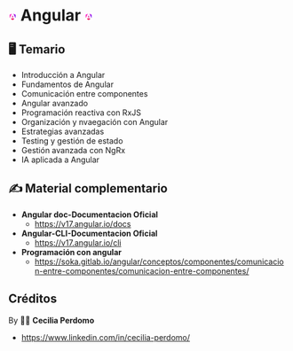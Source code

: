 # <img src="image.png" style="width: 3%"> Angular <img src="image.png" style="width: 3%">

## 🖥️​ Temario
- Introducción a Angular
- Fundamentos de Angular
- Comunicación entre componentes
- Angular avanzado
- Programación reactiva con RxJS
- Organización y nvaegación con Angular
- Estrategias avanzadas
- Testing y gestión de estado
- Gestión avanzada con NgRx
- IA aplicada a Angular

## ✍️​ Material complementario
- **Angular doc-Documentacion Oficial**
    - https://v17.angular.io/docs
- **Angular-CLI-Documentacion Oficial**
    - https://v17.angular.io/cli
- **Programación con angular**
    - https://soka.gitlab.io/angular/conceptos/componentes/comunicacion-entre-componentes/comunicacion-entre-componentes/


## Créditos
By 👩‍💻​ **Cecilia Perdomo**
- https://www.linkedin.com/in/cecilia-perdomo/ 